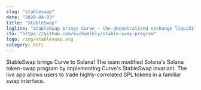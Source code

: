 ```yaml
---
slug: "stableswap"
date: "2020-04-03"
title: "StableSwap"
logline: "StableSwap brings Curve — the decentralized exchange liquidity pool — to Solana."
cta: "https://github.com/michaelhly/stable-swap-program"
logo: /img/stableswap.svg
category: DeFi
---
```


StableSwap brings Curve to Solana! The team modified Solana's Solana token-swap program by implementing Curve's StableSwap invariant. The live app allows users to trade highly-correlated SPL tokens in a familiar swap interface.
